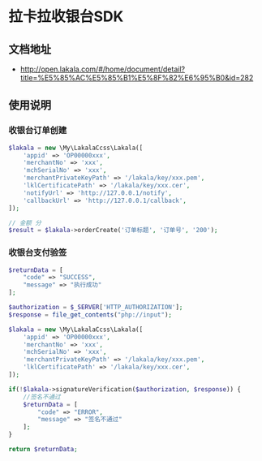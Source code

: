# 拉卡拉收银台SDK

## 文档地址

- <http://open.lakala.com/#/home/document/detail?title=%E5%85%AC%E5%85%B1%E5%8F%82%E6%95%B0&id=282>

## 使用说明

### 收银台订单创建

```php
$lakala = new \My\LakalaCcss\Lakala([
    'appid' => 'OP00000xxx',
    'merchantNo' => 'xxx',
    'mchSerialNo' => 'xxx',
    'merchantPrivateKeyPath' => '/lakala/key/xxx.pem',
    'lklCertificatePath' => '/lakala/key/xxx.cer',
    'notifyUrl' => 'http://127.0.0.1/notify',
    'callbackUrl' => 'http://127.0.0.1/callback',
]);

// 金额 分
$result = $lakala->orderCreate('订单标题', '订单号', '200');
```

### 收银台支付验签

```php
$returnData = [
    "code" => "SUCCESS",
    "message" => "执行成功"
];

$authorization = $_SERVER['HTTP_AUTHORIZATION'];
$response = file_get_contents("php://input");

$lakala = new \My\LakalaCcss\Lakala([
    'appid' => 'OP00000xxx',
    'merchantNo' => 'xxx',
    'mchSerialNo' => 'xxx',
    'merchantPrivateKeyPath' => '/lakala/key/xxx.pem',
    'lklCertificatePath' => '/lakala/key/xxx.cer',
]);

if(!$lakala->signatureVerification($authorization, $response)) {
    //签名不通过
    $returnData = [
        "code" => "ERROR",
        "message" => "签名不通过"
    ];
}

return $returnData;
```
